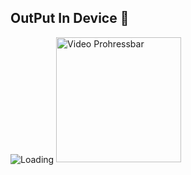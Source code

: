 
## OutPut In Device :tada:


<img align="center" src = "https://profile-counter.glitch.me/Signup_Signin_Page_Design_Flutter/ss1.jpg" alt ="Loading">
<img src='https://raw.githubusercontent.com/DeveloperOrpon/Signup_Signin_Page_Design_Flutter/ss2.jpg' width="200px" alt='Video Prohressbar'/>
